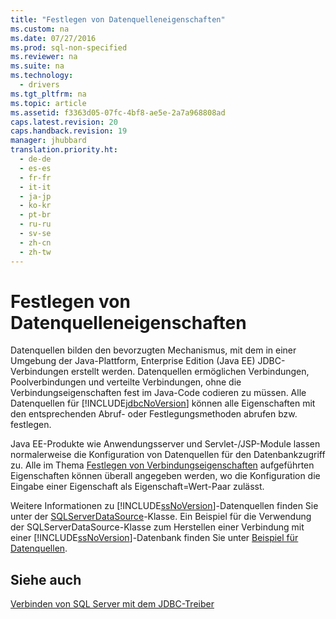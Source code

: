 ```yaml
---
title: "Festlegen von Datenquelleneigenschaften"
ms.custom: na
ms.date: 07/27/2016
ms.prod: sql-non-specified
ms.reviewer: na
ms.suite: na
ms.technology: 
  - drivers
ms.tgt_pltfrm: na
ms.topic: article
ms.assetid: f3363d05-07fc-4bf8-ae5e-2a7a968808ad
caps.latest.revision: 20
caps.handback.revision: 19
manager: jhubbard
translation.priority.ht: 
  - de-de
  - es-es
  - fr-fr
  - it-it
  - ja-jp
  - ko-kr
  - pt-br
  - ru-ru
  - sv-se
  - zh-cn
  - zh-tw
---
```

# Festlegen von Datenquelleneigenschaften
  Datenquellen bilden den bevorzugten Mechanismus, mit dem in einer Umgebung der Java\-Plattform, Enterprise Edition \(Java EE\) JDBC\-Verbindungen erstellt werden. Datenquellen ermöglichen Verbindungen, Poolverbindungen und verteilte Verbindungen, ohne die Verbindungseigenschaften fest im Java\-Code codieren zu müssen. Alle Datenquellen für [!INCLUDE[jdbcNoVersion](../content/includes/jdbcNoVersion_md.md)] können alle Eigenschaften mit den entsprechenden Abruf\- oder Festlegungsmethoden abrufen bzw. festlegen.  
  
 Java EE\-Produkte wie Anwendungsserver und Servlet\-\/JSP\-Module lassen normalerweise die Konfiguration von Datenquellen für den Datenbankzugriff zu. Alle im Thema [Festlegen von Verbindungseigenschaften](../content/Setting-the-Connection-Properties.md) aufgeführten Eigenschaften können überall angegeben werden, wo die Konfiguration die Eingabe einer Eigenschaft als Eigenschaft\=Wert\-Paar zulässt.  
  
 Weitere Informationen zu [!INCLUDE[ssNoVersion](../content/includes/ssNoVersion_md.md)]\-Datenquellen finden Sie unter der [SQLServerDataSource](../content/SQLServerDataSource-Class.md)\-Klasse. Ein Beispiel für die Verwendung der SQLServerDataSource\-Klasse zum Herstellen einer Verbindung mit einer [!INCLUDE[ssNoVersion](../content/includes/ssNoVersion_md.md)]\-Datenbank finden Sie unter [Beispiel für Datenquellen](../content/Data-Source-Sample.md).  
  
## Siehe auch  
 [Verbinden von SQL Server mit dem JDBC-Treiber](../content/Connecting-to-SQL-Server-with-the-JDBC-Driver.md)  
  
  